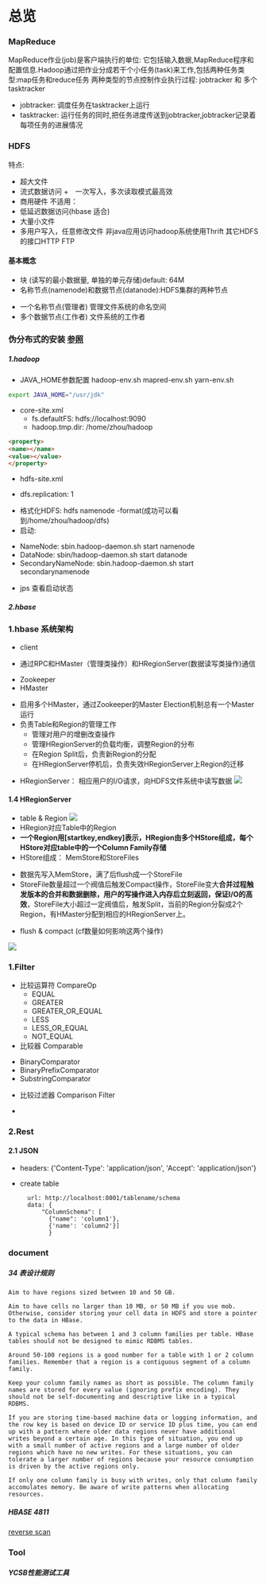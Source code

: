 # 总览

### MapReduce
MapReduce作业(job)是客户端执行的单位: 它包括输入数据,MapReduce程序和配置信息.Hadoop通过把作业分成若干个小任务(task)来工作,包括两种任务类型:map任务和reduce任务
两种类型的节点控制作业执行过程: jobtracker 和 多个tasktracker
- jobtracker: 调度任务在tasktracker上运行
- tasktracker: 运行任务的同时,把任务进度传送到jobtracker,jobtracker记录着每项任务的进展情况

### HDFS
特点:
- 超大文件
- 流式数据访问
 +　一次写入，多次读取模式最高效
- 商用硬件
不适用：
- 低延迟数据访问(hbase 适合)
- 大量小文件
- 多用户写入，任意修改文件
非java应用访问hadoop系统使用Thrift
其它HDFS的接口HTTP FTP
#### 基本概念
- 块 (读写的最小数据量, 单独的单元存储)default: 64M
- 名称节点(namenode)和数据节点(datanode):HDFS集群的两种节点
 + 一个名称节点(管理者)
      管理文件系统的命名空间
 + 多个数据节点(工作者)
      文件系统的工作者



### 伪分布式的安装  [参照](https://blog.csdn.net/hliq5399/article/details/78193113?utm_source=blogxgwz3)
##### 1.hadoop
- JAVA_HOME参数配置 hadoop-env.sh mapred-env.sh yarn-env.sh
```bash
export JAVA_HOME="/usr/jdk"
```
- core-site.xml
  + fs.defaultFS: hdfs://localhost:9090
  + hadoop.tmp.dir: /home/zhou/hadoop
```html
<property>
<name></name>
<value></value>
</property>
```
- hdfs-site.xml
 + dfs.replication: 1
- 格式化HDFS: hdfs namenode -format(成功可以看到/home/zhou/hadoop/dfs)
- 启动:
 + NameNode: sbin.hadoop-daemon.sh start namenode
 + DataNode: sbin/hadoop-daemon.sh start datanode
 + SecondaryNameNode: sbin.hadoop-daemon.sh start secondarynamenode
- jps 查看启动状态

##### 2.hbase


### 1.hbase 系统架构
- client
 + 通过RPC和HMaster（管理类操作）和HRegionServer(数据读写类操作)通信
- Zookeeper
- HMaster
 + 启用多个HMaster，通过Zookeeper的Master Election机制总有一个Master运行
 + 负责Table和Region的管理工作
    + 管理对用户的增删改查操作
    + 管理HRegionServer的负载均衡，调整Region的分布
    + 在Region Split后，负责新Region的分配
    + 在HRegionServer停机后，负责失效HRegionServer上Region的迁移
- HRegionServer： 相应用户的I/O请求，向HDFS文件系统中读写数据
![](assets/markdown-img-paste-20181011100622511.png)

#### 1.4 HRegionServer
- table & Region
![](assets/markdown-img-paste-20181011161419925.png)
- HRegion对应Table中的Region
- **一个Region用[startkey,endkey]表示，HRegion由多个HStore组成，每个HStore对应table中的一个Column Family存储**
- HStore组成： MemStore和StoreFiles
 + 数据先写入MemStore，满了后flush成一个StoreFile
 + StoreFile数量超过一个阀值后触发Compact操作，StoreFile变大**合并过程触发版本的合并和数据删除，用户的写操作进入内存后立刻返回，保证I/O的高效**，StoreFile大小超过一定阀值后，触发Split，当前的Region分裂成2个Region，有HMaster分配到相应的HRegionServer上。
- flush & compact (cf数量如何影响这两个操作)


![](assets/markdown-img-paste-20181011102240181.png)


### 1.Filter
- 比较运算符 CompareOp
   * EQUAL
   * GREATER
   * GREATER_OR_EQUAL
   * LESS
   * LESS_OR_EQUAL
   * NOT_EQUAL
- 比较器 Comparable
 * BinaryComparator
 * BinaryPrefixComparator
 * SubstringComparator
- 比较过滤器 Comparison Filter
 *


### 2.Rest
#### 2.1 JSON
- headers: {'Content-Type': 'application/json', 'Accept': 'application/json'}
- create table

        url: http://localhost:8001/tablename/schema
        data: {
            "ColumnSchema": [
              {"name": 'column1'},
              {'name': 'column2'}]
              }



### document
##### 34 表设计规则
    Aim to have regions sized between 10 and 50 GB.

    Aim to have cells no larger than 10 MB, or 50 MB if you use mob. Otherwise, consider storing your cell data in HDFS and store a pointer to the data in HBase.

    A typical schema has between 1 and 3 column families per table. HBase tables should not be designed to mimic RDBMS tables.

    Around 50-100 regions is a good number for a table with 1 or 2 column families. Remember that a region is a contiguous segment of a column family.

    Keep your column family names as short as possible. The column family names are stored for every value (ignoring prefix encoding). They should not be self-documenting and descriptive like in a typical RDBMS.

    If you are storing time-based machine data or logging information, and the row key is based on device ID or service ID plus time, you can end up with a pattern where older data regions never have additional writes beyond a certain age. In this type of situation, you end up with a small number of active regions and a large number of older regions which have no new writes. For these situations, you can tolerate a larger number of regions because your resource consumption is driven by the active regions only.

    If only one column family is busy with writes, only that column family accomulates memory. Be aware of write patterns when allocating resources.

##### HBASE 4811
[reverse scan](https://issues.apache.org/jira/browse/HBASE-4811)

### Tool
##### YCSB性能测试工具
